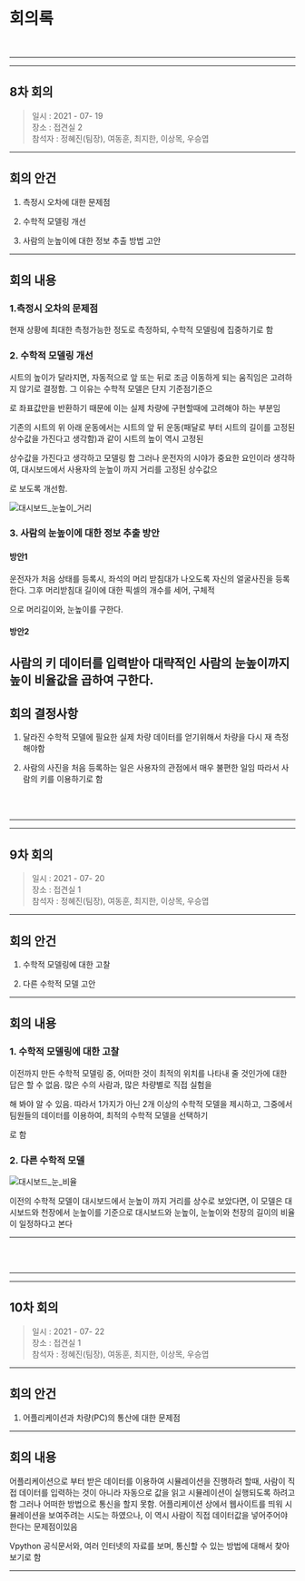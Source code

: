 # 회의록
<br>

-------------------------------------------------
-------------------------------------------------
## 8차 회의
>일시 : 2021 - 07- 19 <br>
>장소 : 접견실 2<br>
>참석자 : 정혜진(팀장), 여동훈, 최지한, 이상목, 우승엽<br>

-----------------------------------------------------

## 회의 안건

  1. 측정시 오차에 대한 문제점

  2. 수학적 모델링 개선

  3. 사람의 눈높이에 대한 정보 추출 방법 고안

------------------------------------------------------


## 회의 내용

### 1.측정시 오차의 문제점

 현재 상황에 최대한 측정가능한 정도로 측정하되, 수학적 모델링에 집중하기로 함

### 2. 수학적 모델링 개선

시트의 높이가 달라지면, 자동적으로 앞 또는 뒤로 조금 이동하게 되는 움직임은 고려하지 않기로 결정함. 그 이유는 수학적 모델은 단지 기준점기준으

로 좌표값만을 반환하기 때문에 이는 실제 차량에 구현할때에 고려해야 하는 부분임

기존의 시트의 위 아래 운동에서는 시트의 앞 뒤 운동(패달로 부터 시트의 길이를 고정된 상수값을 가진다고 생각함)과 같이 시트의 높이 역시 고정된 

상수값을 가진다고 생각하고 모델링 함 그러나 운전자의 시야가 중요한 요인이라 생각하여, 대시보드에서 사용자의 눈높이 까지 거리를 고정된 상수값으

로 보도록 개선함.

![대시보드_눈높이_거리](https://user-images.githubusercontent.com/48755699/126580809-1198a920-b36c-447b-8988-5f58b78e6331.jpg)


### 3. 사람의 눈높이에 대한 정보 추출 방안

#### 방안1

운전자가 처음 상태를 등록시, 좌석의 머리 받침대가 나오도록 자신의 얼굴사진을 등록한다. 그후 머리받침대 길이에 대한 픽셀의 개수를 세어, 구체적

으로 머리길이와, 눈높이를 구한다.

#### 방안2
 
사람의 키 데이터를 입력받아 대략적인 사람의 눈높이까지 높이 비율값을 곱하여 구한다.
-------------------------------------------------------------

## 회의 결정사항

1. 달라진 수학적 모델에 필요한 실제 차량 데이터를 얻기위해서 차량을 다시 재 측정해야함

2. 사람의 사진을 처음 등록하는 일은 사용자의 관점에서 매우 불편한 일임 따라서 사람의 키를 이용하기로 함


<br><br>




----------------------------------------------------------
----------------------------------------------------------
## 9차 회의
> 일시 : 2021 - 07- 20 <br>
> 장소 : 접견실 1<br>
> 참석자 : 정혜진(팀장), 여동훈, 최지한, 이상목, 우승엽<br>

-----------------------------------------------------

## 회의 안건

  1. 수학적 모델링에 대한 고찰
   
  2. 다른 수학적 모델 고안

------------------------------------------------------

## 회의 내용

### 1. 수학적 모델링에 대한 고찰

이전까지 만든 수학적 모델링 중, 어떠한 것이 최적의 위치를 나타내 줄 것인가에 대한 답은 할 수 없음. 많은 수의 사람과, 많은 차량별로 직접 실험을 

해 봐야 알 수 있음. 따라서 1가지가 아닌 2개 이상의 수학적 모델을 제시하고, 그중에서 팀원들의 데이터를 이용하여, 최적의 수학적 모델을 선택하기

로 함 
  

### 2. 다른 수학적 모델

![대시보드_눈_비율](https://user-images.githubusercontent.com/48755699/126581739-ed010e00-22a2-4c06-9f60-3c4c05d480b2.jpg)


이전의 수학적 모델이 대시보드에서 눈높이 까지 거리를 상수로 보았다면, 이 모델은 대시보드와 천장에서 눈높이를 기준으로 대시보드와 눈높이, 눈높이와 천장의 길이의 비율이 일정하다고 본다

-------------------------------------------------------------

<br><br>




----------------------------------------------------------
----------------------------------------------------------
## 10차 회의
> 일시 : 2021 - 07- 22 <br>
> 장소 : 접견실 1<br>
> 참석자 : 정혜진(팀장), 여동훈, 최지한, 이상목, 우승엽<br>

-----------------------------------------------------

## 회의 안건

  1. 어플리케이션과 차량(PC)의 통산에 대한 문제점


------------------------------------------------------

## 회의 내용

  어플리케이션으로 부터 받은 데이터를 이용하여 시뮬레이션을 진행하려 할때, 사람이 직접 데이터를 입력하는 것이 아니라 자동으로 값을 읽고 시뮬레이션이 실행되도록 하려고 함
  그러나 어떠한 방법으로 통신을 할지 못함. 
  어플리케이션 상에서 웹사이트를 띄워 시뮬레이션을 보여주려는 시도는 하였으나, 이 역시 사람이 직접 데이터값을 넣어주어야 한다는 문제점이있음
  
  Vpython 공식문서와, 여러 인터넷의 자료를 보며, 통신할 수 있는 방법에 대해서 찾아보기로 함

-------------------------------------------------------------


